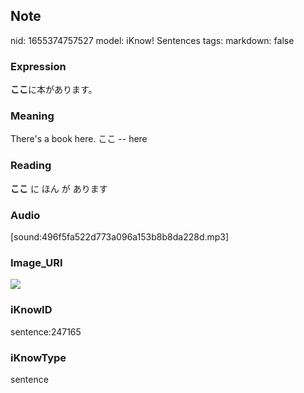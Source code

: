 ## Note
nid: 1655374757527
model: iKnow! Sentences
tags: 
markdown: false

### Expression
<b>ここ</b>に本があります。

### Meaning
There's a book here.
ここ -- here

### Reading
<b>ここ</b> に ほん が あります

### Audio
[sound:496f5fa522d773a096a153b8b8da228d.mp3]

### Image_URI
<img src="3124ede0033d1be8436026552a83b6b3.jpg">

### iKnowID
sentence:247165

### iKnowType
sentence
